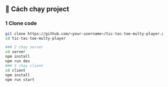 ## 🚀 Cách chạy project

### 1 Clone code
```bash
git clone https://github.com/<your-username>/tic-tac-toe-multy-player.git
cd tic-tac-toe-multy-player

### 2 chạy server
cd server
npm install
npm run dev
### 3 chạy client
cd client
npm install
npm run start
